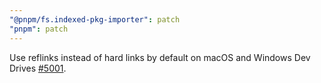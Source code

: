 ```yaml
---
"@pnpm/fs.indexed-pkg-importer": patch
"pnpm": patch
---
```


Use reflinks instead of hard links by default on macOS and Windows Dev Drives [#5001](https://github.com/pnpm/pnpm/issues/5001).
